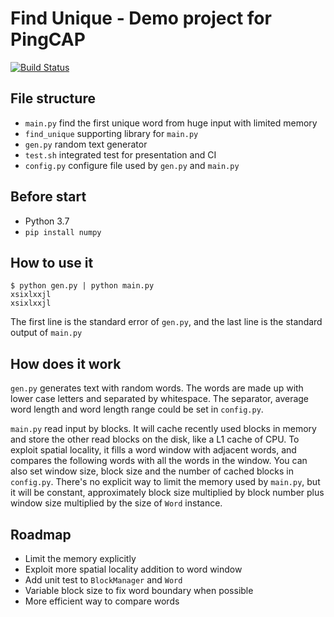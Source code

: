 # Find Unique - Demo project for PingCAP

[![Build Status](https://travis-ci.com/whoiscc/find-unique.svg?branch=master)](https://travis-ci.com/whoiscc/find-unique)

## File structure

* `main.py` find the first unique word from huge input with limited memory
* `find_unique` supporting library for `main.py`
* `gen.py` random text generator
* `test.sh` integrated test for presentation and CI
* `config.py` configure file used by `gen.py` and `main.py`

## Before start

* Python 3.7
* `pip install numpy`

## How to use it

```
$ python gen.py | python main.py
xsixlxxjl
xsixlxxjl
```

The first line is the standard error of `gen.py`, and the last line is the standard output of `main.py`

## How does it work

`gen.py` generates text with random words. The words are made up with lower case letters and separated by whitespace. The separator, average word length and word length range could be set in `config.py`.

`main.py` read input by blocks. It will cache recently used blocks in memory and store the other read blocks on the disk, like a L1 cache of CPU. To exploit spatial locality, it fills a word window with adjacent words, and compares the following words with all the words in the window. You can also set window size, block size and the number of cached blocks in `config.py`. There's no explicit way to limit the memory used by `main.py`, but it will be constant, approximately block size multiplied by block number plus window size multiplied by the size of `Word` instance.

## Roadmap

* Limit the memory explicitly
* Exploit more spatial locality addition to word window
* Add unit test to `BlockManager` and `Word`
* Variable block size to fix word boundary when possible
* More efficient way to compare words
